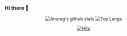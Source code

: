 ### Hi there 👋  
                
<div align="center">              
      
  ![Anurag's github stats](https://github-readme-stats.vercel.app/api?username=dhdl2389&show_icons=true&theme=tokyonight)
  ![Top Langs](https://github-readme-stats.vercel.app/api/top-langs/?username=dhdl2389&layout=compact&theme=tokyonight)

[![Hits](https://hits.seeyoufarm.com/api/count/incr/badge.svg?url=https%3A%2F%2Fgithub.com%2Fdhdl2389%2Fdhdl2389.git&count_bg=%2379C83D&title_bg=%23555555&icon=&icon_color=%23E7E7E7&title=hits&edge_flat=false)](https://hits.seeyoufarm.com)

 
</div>
<!-- 
**dhdl2389/dhdl2389** is a ✨ _special_ ✨ repository because its `README.md` (this file) appears on your GitHub profile 

Here are some ideas to get you started:

- 🔭 I’m currently working on ...
- 🌱 I’m currently learning ...
- 👯 I’m looking to collaborate on ...
- 🤔 I’m looking for help with ...
- 💬 Ask me about ...
- 📫 How to reach me: ...
- 😄 Pronouns: ...
- ⚡ Fun fact: ...
-->

